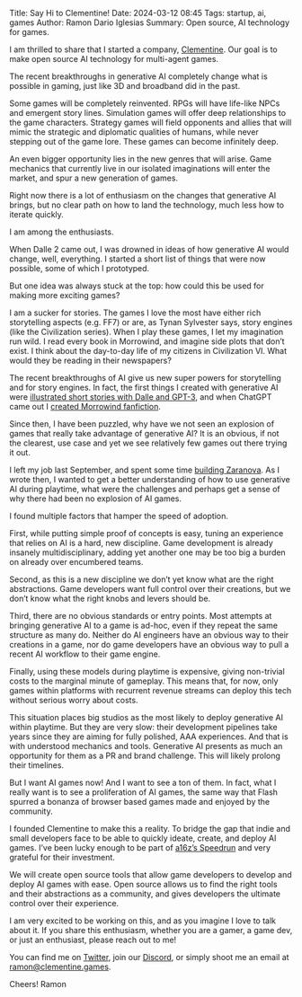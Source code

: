 Title: Say Hi to Clementine!
Date: 2024-03-12 08:45
Tags: startup, ai, games
Author: Ramon Dario Iglesias
Summary: Open source, AI technology for games.

I am thrilled to share that I started a company, [Clementine](https://clementine.games/). Our goal is to make open source AI technology for multi-agent games. 

The recent breakthroughs in generative AI completely change what is possible in gaming, just like 3D and broadband did in the past.

Some games will be completely reinvented. RPGs will have life-like NPCs and emergent story lines. Simulation games will offer deep relationships to the game characters. Strategy games will field opponents and allies that will mimic the strategic and diplomatic qualities of humans, while never stepping out of the game lore. These games can become infinitely deep. 

An even bigger opportunity lies in the new genres that will arise. Game mechanics that currently live in our isolated imaginations will enter the market, and spur a new generation of games.

Right now there is a lot of enthusiasm on the changes that generative AI brings, but no clear path on how to land the technology, much less how to iterate quickly.

I am among the enthusiasts.

When Dalle 2 came out, I was drowned in ideas of how generative AI would change, well, everything. I started a short list of things that were now possible, some of which I prototyped.

But one idea was always stuck at the top: how could this be used for making more exciting games? 

I am a sucker for stories. The games I love the most have either rich storytelling aspects (e.g. FF7) or are, as Tynan Sylvester says, story engines (like the Civilization series). When I play these games, I let my imagination run wild. I read every book in Morrowind, and imagine side plots that don’t exist. I think about the day-to-day life of my citizens in Civilization VI. What would they be reading in their newspapers? 

The recent breakthroughs of AI give us new super powers for storytelling and for story engines. In fact, the first things I created with generative AI were [illustrated short stories with Dalle and GPT-3](https://twitter.com/RamonDarioIT/status/1552164189497462784), and when ChatGPT came out I [created Morrowind fanfiction](https://docs.google.com/document/d/1pE9F2vgtQGl7uG4z5zQDhneyVh1001O3c5gZVgMhZYw/edit?usp=sharing). 

Since then, I have been puzzled, why have we not seen an explosion of games that really take advantage of generative AI? It is an obvious, if not the clearest, use case and yet we see relatively few games out there trying it out.

I left my job last September, and spent some time [building Zaranova](http://ramondario.com/thus-spoke-zaranova.html). As I wrote then, I wanted to get a better understanding of how to use generative AI during playtime, what were the challenges and perhaps get a sense of why there had been no explosion of AI games.

I found multiple factors that hamper the speed of adoption. 

First, while putting simple proof of concepts is easy, tuning an experience that relies on AI is a hard, new discipline. Game development is already insanely multidisciplinary, adding yet another one may be too big a burden on already over encumbered teams.

Second, as this is a new discipline we don’t yet know what are the right abstractions. Game developers want full control over their creations, but we don’t know what the right knobs and levers should be.

Third, there are no obvious standards or entry points. Most attempts at bringing generative AI to a game is ad-hoc, even if they repeat the same structure as many do. Neither do AI engineers have an obvious way to their creations in a game, nor do game developers have an obvious way to pull a recent AI workflow to their game engine. 

Finally, using these models during playtime is expensive, giving non-trivial costs to the marginal minute of gameplay. This means that, for now, only games within platforms with recurrent revenue streams can deploy this tech without serious worry about costs. 

This situation places big studios as the most likely to deploy generative AI within playtime. But they are very slow: their development pipelines take years since they are aiming for fully polished, AAA experiences. And that is with understood mechanics and tools. Generative AI presents as much an opportunity for them as a PR and brand challenge. This will likely prolong their timelines. 

But I want AI games now! And I want to see a ton of them. In fact, what I really want is to see a proliferation of AI games, the same way that Flash spurred a bonanza of browser based games made and enjoyed by the community. 

I founded Clementine to make this a reality. To bridge the gap that indie and small developers face to be able to quickly ideate, create, and deploy AI games. I’ve been lucky enough to be part of [a16z’s Speedrun](https://a16z.com/speedrun-la-2024/) and very grateful for their investment. 

We will create open source tools that allow game developers to develop and deploy AI games with ease. Open source allows us to find the right tools and their abstractions as a community, and gives developers the ultimate control over their experience. 

I am very excited to be working on this, and as you imagine I love to talk about it. If you share this enthusiasm, whether you are a gamer, a game dev, or just an enthusiast, please reach out to me!

You can find me on [Twitter](https://twitter.com/RamonDarioIT), join our [Discord](https://discord.gg/HTuyuKFeRG), or simply shoot me an email at [ramon@clementine.games](mailto:ramon@clementine.games). 

Cheers!
Ramon
